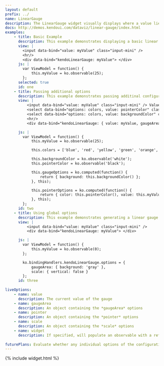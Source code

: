 ```yaml
---
layout: default
prefix: ../
name: LinearGauge
description: The LinearGauge widget visually displays where a value lies in a range.
docs: http://demos.kendoui.com/dataviz/linear-gauge/index.html
examples:
    - title: Basic Example
      description: This example demonstrates displaying a basic linear gauge.
      view: |
        <input data-bind="value: myValue" class="input-mini" />
        <hr/>
        <div data-bind="kendoLinearGauge: myValue"> </div>
      js: |
        var ViewModel = function() {
            this.myValue = ko.observable(25);
        };
      selected: true
      id: one
    - title: Passing additional options
      description: This example demonstrates passing additinal configuration options to a linear gauge.
      view: |
          <input data-bind="value: myValue" class="input-mini" /> Value<br/>
          <select data-bind="options: colors, value: pointerColor" class="input-small"> </select> Pointer <br/>
          <select data-bind="options: colors, value: backgroundColor" class="input-small"> </select> Background
          <hr/>
          <div data-bind="kendoLinearGauge: { value: myValue, gaugeArea: gaugeOptions, pointer: pointerOptions }"> </div>

      js: |
        var ViewModel = function() {
            this.myValue = ko.observable(25);

            this.colors = ['blue', 'red', 'yellow', 'green', 'orange', 'purple', 'white'];

            this.backgroundColor = ko.observable('white');
            this.pointerColor = ko.observable('black');

            this.gaugeOptions = ko.computed(function() {
                return { background: this.backgroundColor() };
            }, this);

            this.pointerOptions = ko.computed(function() {
                return { color: this.pointerColor(), value: this.myValue() };
            }, this);
        };
      id: two
    - title: Using global options
      description: This example demonstrates generating a linear gauge and customizing the appearance by setting options globally in *ko.bindingHandlers.kendoLinearGauge.options*.
      view: |
          <input data-bind="value: myValue" class="input-mini" />
          <div data-bind="kendoLinearGauge: myValue"> </div>

      js: |
        var ViewModel = function() {
            this.myValue = ko.observable(0);
        };

        ko.bindingHandlers.kendoLinearGauge.options = {
            gaugeArea: { background: 'gray' },
            scale: { vertical: false }
        };
      id: three
      
liveOptions:
    - name: value
      description: The current value of the gauge
    - name: gaugeArea
      description: An object containing the *gaugeArea* options
    - name: pointer
      description: An object containing the *pointer* options
    - name: scale
      description: An object containing the *scale* options
    - name: widget
      description: If specified, will populate an observable with a reference to the actual widget
      
futurePlans: Evaluate whether any individual options of the configuration objects should be watched specifically.
---
```


{% include widget.html %}
